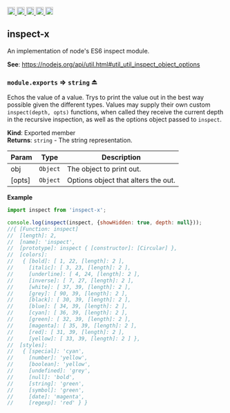 <a href="https://travis-ci.org/Xotic750/inspect-x"
  title="Travis status">
<img
  src="https://travis-ci.org/Xotic750/inspect-x.svg?branch=master"
  alt="Travis status" height="18">
</a>
<a href="https://david-dm.org/Xotic750/inspect-x"
  title="Dependency status">
<img src="https://david-dm.org/Xotic750/inspect-x/status.svg"
  alt="Dependency status" height="18"/>
</a>
<a
  href="https://david-dm.org/Xotic750/inspect-x?type=dev"
  title="devDependency status">
<img src="https://david-dm.org/Xotic750/inspect-x/dev-status.svg"
  alt="devDependency status" height="18"/>
</a>
<a href="https://badge.fury.io/js/inspect-x"
  title="npm version">
<img src="https://badge.fury.io/js/inspect-x.svg"
  alt="npm version" height="18">
</a>
<a href="https://www.jsdelivr.com/package/npm/inspect-x"
  title="jsDelivr hits">
<img src="https://data.jsdelivr.com/v1/package/npm/inspect-x/badge?style=rounded"
  alt="jsDelivr hits" height="18">
</a>

<a name="module_inspect-x"></a>

## inspect-x

An implementation of node's ES6 inspect module.

**See**: https://nodejs.org/api/util.html#util_util_inspect_object_options

<a name="exp_module_inspect-x--module.exports"></a>

### `module.exports` ⇒ <code>string</code> ⏏

Echos the value of a value. Trys to print the value out
in the best way possible given the different types.
Values may supply their own custom `inspect(depth, opts)` functions,
when called they receive the current depth in the recursive inspection,
as well as the options object passed to `inspect`.

**Kind**: Exported member  
**Returns**: <code>string</code> - The string representation.

| Param  | Type                | Description                         |
| ------ | ------------------- | ----------------------------------- |
| obj    | <code>Object</code> | The object to print out.            |
| [opts] | <code>Object</code> | Options object that alters the out. |

**Example**

```js
import inspect from 'inspect-x';

console.log(inspect(inspect, {showHidden: true, depth: null}));
//{ [Function: inspect]
//  [length]: 2,
//  [name]: 'inspect',
//  [prototype]: inspect { [constructor]: [Circular] },
//  [colors]:
//   { [bold]: [ 1, 22, [length]: 2 ],
//     [italic]: [ 3, 23, [length]: 2 ],
//     [underline]: [ 4, 24, [length]: 2 ],
//     [inverse]: [ 7, 27, [length]: 2 ],
//     [white]: [ 37, 39, [length]: 2 ],
//     [grey]: [ 90, 39, [length]: 2 ],
//     [black]: [ 30, 39, [length]: 2 ],
//     [blue]: [ 34, 39, [length]: 2 ],
//     [cyan]: [ 36, 39, [length]: 2 ],
//     [green]: [ 32, 39, [length]: 2 ],
//     [magenta]: [ 35, 39, [length]: 2 ],
//     [red]: [ 31, 39, [length]: 2 ],
//     [yellow]: [ 33, 39, [length]: 2 ] },
//  [styles]:
//   { [special]: 'cyan',
//     [number]: 'yellow',
//     [boolean]: 'yellow',
//     [undefined]: 'grey',
//     [null]: 'bold',
//     [string]: 'green',
//     [symbol]: 'green',
//     [date]: 'magenta',
//     [regexp]: 'red' } }
```
